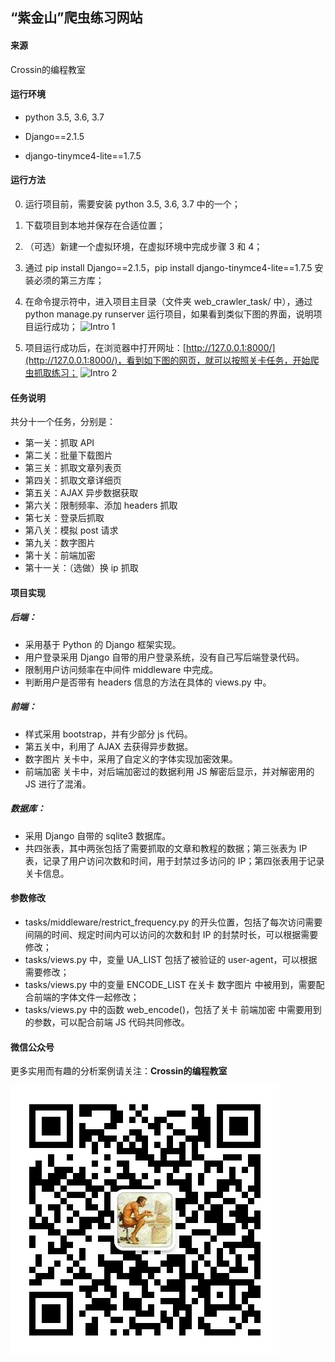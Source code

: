## “紫金山”爬虫练习网站

#### 来源

Crossin的编程教室

#### 运行环境

* python 3.5, 3.6, 3.7

* Django==2.1.5

* django-tinymce4-lite==1.7.5

#### 运行方法
0. 运行项目前，需要安装 python 3.5, 3.6, 3.7 中的一个；
1. 下载项目到本地并保存在合适位置；
2. （可选）新建一个虚拟环境，在虚拟环境中完成步骤 3 和 4；
3. 通过 pip install Django==2.1.5，pip install django-tinymce4-lite==1.7.5 安装必须的第三方库；
4. 在命令提示符中，进入项目主目录（文件夹 web_crawler_task/ 中），通过 python manage.py runserver 运行项目，如果看到类似下图的界面，说明项目运行成功；
![Intro 1](./intro_image/intro1.png)

5. 项目运行成功后，在浏览器中打开网址：[http://127.0.0.1:8000/](http://127.0.0.1:8000/)，看到如下图的网页，就可以按照关卡任务，开始爬虫抓取练习；
![Intro 2](./intro_image/intro2.png)

#### 任务说明
共分十一个任务，分别是：

* 第一关：抓取 API
* 第二关：批量下载图片
* 第三关：抓取文章列表页
* 第四关：抓取文章详细页
* 第五关：AJAX 异步数据获取
* 第六关：限制频率、添加 headers 抓取
* 第七关：登录后抓取
* 第八关：模拟 post 请求
* 第九关：数字图片
* 第十关：前端加密
* 第十一关：（选做）换 ip 抓取

#### 项目实现

##### 后端：
* 采用基于 Python 的 Django 框架实现。
* 用户登录采用 Django 自带的用户登录系统，没有自己写后端登录代码。
* 限制用户访问频率在中间件 middleware 中完成。
* 判断用户是否带有 headers 信息的方法在具体的 views.py 中。

##### 前端：
* 样式采用 bootstrap，并有少部分 js 代码。
* 第五关中，利用了 AJAX 去获得异步数据。
* 数字图片 关卡中，采用了自定义的字体实现加密效果。
* 前端加密 关卡中，对后端加密过的数据利用 JS 解密后显示，并对解密用的 JS 进行了混淆。

##### 数据库：
* 采用 Django 自带的 sqlite3 数据库。
* 共四张表，其中两张包括了需要抓取的文章和教程的数据；第三张表为 IP 表，记录了用户访问次数和时间，用于封禁过多访问的 IP；第四张表用于记录关卡信息。

#### 参数修改

* tasks/middleware/restrict_frequency.py 的开头位置，包括了每次访问需要间隔的时间、规定时间内可以访问的次数和封 IP 的封禁时长，可以根据需要修改；
* tasks/views.py 中，变量 UA_LIST 包括了被验证的 user-agent，可以根据需要修改；
* tasks/views.py 中的变量 ENCODE_LIST 在关卡 数字图片 中被用到，需要配合前端的字体文件一起修改；
* tasks/views.py 中的函数 web_encode()，包括了关卡 前端加密 中需要用到的参数，可以配合前端 JS 代码共同修改。

#### 微信公众号

更多实用而有趣的分析案例请关注：**Crossin的编程教室**

![Crossin的编程教室.jpg](Crossin的编程教室.jpg)

